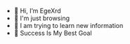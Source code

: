 - 👋 Hi, I’m EgeXrd
- 👀 I'm just browsing
- 🌱 I am trying to learn new information 
- 💞️ Success Is My Best Goal
